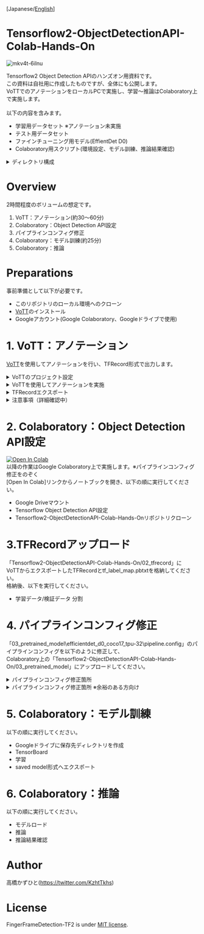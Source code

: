 [Japanese/[English](https://github.com/Kazuhito00/Tensorflow2-ObjectDetectionAPI-Colab-Hands-On/blob/master/README_EN.md)] 
# Tensorflow2-ObjectDetectionAPI-Colab-Hands-On
![mkv4t-6ilnu](https://user-images.githubusercontent.com/37477845/94301550-b46dc180-ffa5-11ea-8a1c-7fdf14278cd9.gif)

Tensorflow2 Object Detection APIのハンズオン用資料です。<br>
この資料は自社用に作成したものですが、全体にも公開します。<br>
VoTTでのアノテーションをローカルPCで実施し、学習～推論はColaboratory上で実施します。<br><br>
以下の内容を含みます。<br>
* 学習用データセット ※アノテーション未実施
* テスト用データセット
* ファインチューニング用モデル(EffientDet D0)
* Colaboratory用スクリプト(環境設定、モデル訓練、推論結果確認)

<details>
<summary>ディレクトリ構成</summary>

<pre>
│ [Colaboratory]Tensorflow2_ObjectDetectionAPI_Colab_Hands_On.ipynb
|
├─01_train_data─┬─000000.jpg
│               │     :
│               └─000049.jpg
│      
├─02_tfrecord
│      
├─03_pretrained_model─efficientdet_d0_coco17_tpu-32─┬─pipeline.config
│                                                   ├─checkpoint──┬─checkpoint
│                                                   │             ├─ckpt-0.data-00000-of-00001
│                                                   │             └─ckpt-0.index
│                                                   └─saved_model─┬─saved_model.pb
│                                                                 └─variables─┬─variables.data-00000-of-00001
│                                                                             └─variables.index
│
└─04_test_data─┬─000050.jpg
               │     :
               └─000099.jpg

</pre>

#### [Colaboratory]Tensorflow2_ObjectDetectionAPI_Colab_Hands_On.ipynb
Colaboratory用スクリプト(環境設定、モデル訓練、推論結果確認)

#### 01_train_data
学習用データセット ※アノテーション未実施

#### 02_tfrecord
アノテーション実施済みTFRecord格納先

#### 03_pretrained_mode
ファインチューニング用モデル(EffientDet D0)

#### 04_test_data
テスト用データセット

</details>


# Overview
2時間程度のボリュームの想定です。
1. VoTT：アノテーション(約30～60分)
1. Colaboratory：Object Detection API設定
1. パイプラインコンフィグ修正
1. Colaboratory：モデル訓練(約25分)
1. Colaboratory：推論

# Preparations
事前準備として以下が必要です。
* このリポジトリのローカル環境へのクローン
* [VoTT](https://github.com/microsoft/VoTT)のインストール
* Googleアカウント(Google Colaboratory、Googleドライブで使用)

# 1. VoTT：アノテーション
[VoTT](https://github.com/microsoft/VoTT)を使用してアノテーションを行い、TFRecord形式で出力します。

<details>
<summary>VoTTのプロジェクト設定</summary>
	
#### 「新規プロジェクト」を選択する
![2020-09-19 (3)](https://user-images.githubusercontent.com/37477845/94047557-38407600-fe0d-11ea-8d10-041a27546e85.png)
#### プロジェクト設定を行う
表示名：Tensorflow2-ObjectDetectionAPI-Colab-Hands-On<br>
セキュリティトークン：Generate New Security Token<br>
ソース接続：「Add Connection」を押下<br>
![2020-09-19 (4)](https://user-images.githubusercontent.com/37477845/94047561-3971a300-fe0d-11ea-8bd2-4bd621cd531c.png)
#### ソース接続の接続設定を行う
表示名：Tensorflow2-ObjectDetectionAPI-Colab-Hands-On-TrainData
![2020-09-19 (6)](https://user-images.githubusercontent.com/37477845/94047562-3a0a3980-fe0d-11ea-8619-7dab9d63160b.png)
プロバイダー：ローカルファイルシステム
![2020-09-19 (7)](https://user-images.githubusercontent.com/37477845/94047564-3aa2d000-fe0d-11ea-9aea-b66aab732841.png)
フォルダーパス：クローンしたリポジトリの「01_train_data」ディレクトリを指定
![2020-09-19 (8)](https://user-images.githubusercontent.com/37477845/94047566-3b3b6680-fe0d-11ea-8534-8402652d9f32.png)
#### ターゲット接続の接続設定を行う
ターゲット接続：Add Connection
![2020-09-19 (9)](https://user-images.githubusercontent.com/37477845/94047569-3bd3fd00-fe0d-11ea-958d-745d86d3436f.png)
表示名：Tensorflow2-ObjectDetectionAPI-Colab-Hands-On-TFRecord<br>
プロバイダー：ローカルファイルシステム<br>
フォルダーパス：クローンしたリポジトリの「02_tfrecord」ディレクトリを指定<br>
![2020-09-19 (10)](https://user-images.githubusercontent.com/37477845/94047571-3c6c9380-fe0d-11ea-94fb-94a4a4dd4467.png)
<!-- #### 8
![2020-09-19 (11)](https://user-images.githubusercontent.com/37477845/94047572-3d052a00-fe0d-11ea-80cb-e6b2f39fbfc9.png)-->
#### タグを追加し設定を保存する
タグ：「Fish」を追加<br>
「プロジェクトを保存」を押下
![94047577-3d9dc080-fe0d-11ea-9f4f-b5fe7727fc12](https://user-images.githubusercontent.com/37477845/94283906-98a9f180-ff8c-11ea-9e16-a546b26ba763.png)
</details>

<details>
<summary>VoTTを使用してアノテーションを実施</summary>
	
#### マウス左ドラッグで魚を選択する
![2020-09-19 (13)](https://user-images.githubusercontent.com/37477845/94047578-3e365700-fe0d-11ea-86b9-2d88ef24d0c0.png)
#### TAGSから「Fish」を選択する
南京錠のマークを選択しておくことでタグを使用するタグを固定することが可能
![2020-09-19 (14)](https://user-images.githubusercontent.com/37477845/94047588-41314780-fe0d-11ea-9574-0cb6c77f8be5.png)
<!-- #### 12
![2020-09-19 (15)](https://user-images.githubusercontent.com/37477845/94047598-442c3800-fe0d-11ea-9285-d72713520a65.png)-->
</details>

<details>
<summary>TFRecordエクスポート</summary>
	
#### エクスポート設定
プロバイダー：Tensorflow レコード<br>
アセットの状態：タグ付きアセットのみ<br>
「エクスポート設定を保存」を押下する
![2020-09-19 (16)](https://user-images.githubusercontent.com/37477845/94047601-44c4ce80-fe0d-11ea-89fc-92b86e4ba3b8.png)
アノテーション画面からエクスポートマークを押下し、TFRecordをエクスポートする。
![2020-09-19 (14)](https://user-images.githubusercontent.com/37477845/94047588-41314780-fe0d-11ea-9574-0cb6c77f8be5.png)
</details>

<details>
<summary>注意事項（詳細確認中）</summary>

画像の端の対象をアノテーションする際に、以下のように端から少し隙間を設けてください。
![2020-09-19 (17)](https://user-images.githubusercontent.com/37477845/94047603-44c4ce80-fe0d-11ea-8c0d-3ebc2e740560.png)<br>
問題の詳細は確認中ですが、隙間を開けずにアノテーションをすると、<br>
VoTTの問題かTensorflowの問題か、モデル学習時に以下のエラーが発生します。
<pre>
W0921 13:29:32.965700 140050120722176 optimizer_v2.py:1275] Gradients do not exist for variables ['top_bn/gamma:0', 'top_bn/beta:0'] when minimizing the loss.
Traceback (most recent call last):
  File "object_detection/model_main_tf2.py", line 113, in <module>
    tf.compat.v1.app.run()
  File "/usr/local/lib/python3.6/dist-packages/tensorflow/python/platform/app.py", line 40, in run
    _run(main=main, argv=argv, flags_parser=_parse_flags_tolerate_undef)
  File "/usr/local/lib/python3.6/dist-packages/absl/app.py", line 300, in run
    _run_main(main, args)
  File "/usr/local/lib/python3.6/dist-packages/absl/app.py", line 251, in _run_main
    sys.exit(main(argv))
  File "object_detection/model_main_tf2.py", line 110, in main
    record_summaries=FLAGS.record_summaries)
  File "/usr/local/lib/python3.6/dist-packages/object_detection/model_lib_v2.py", line 639, in train_loop
    loss = _dist_train_step(train_input_iter)
  File "/usr/local/lib/python3.6/dist-packages/tensorflow/python/eager/def_function.py", line 780, in __call__
    result = self._call(*args, **kwds)
  File "/usr/local/lib/python3.6/dist-packages/tensorflow/python/eager/def_function.py", line 807, in _call
    return self._stateless_fn(*args, **kwds)  # pylint: disable=not-callable
  File "/usr/local/lib/python3.6/dist-packages/tensorflow/python/eager/function.py", line 2829, in __call__
    return graph_function._filtered_call(args, kwargs)  # pylint: disable=protected-access
  File "/usr/local/lib/python3.6/dist-packages/tensorflow/python/eager/function.py", line 1848, in _filtered_call
    cancellation_manager=cancellation_manager)
  File "/usr/local/lib/python3.6/dist-packages/tensorflow/python/eager/function.py", line 1924, in _call_flat
    ctx, args, cancellation_manager=cancellation_manager))
  File "/usr/local/lib/python3.6/dist-packages/tensorflow/python/eager/function.py", line 550, in call
    ctx=ctx)
  File "/usr/local/lib/python3.6/dist-packages/tensorflow/python/eager/execute.py", line 60, in quick_execute
    inputs, attrs, num_outputs)
tensorflow.python.framework.errors_impl.InvalidArgumentError: 2 root error(s) found.
  (0) Invalid argument:  assertion failed: [[0.15956609][0.103383526][0.109880842]...] [[0.23180081][0.133959055][0.132812485]...]
	 [[{{node Assert_1/AssertGuard/else/_35/Assert_1/AssertGuard/Assert}}]]
	 [[MultiDeviceIteratorGetNextFromShard]]
	 [[RemoteCall]]
	 [[IteratorGetNext]]
	 [[Loss/localization_loss_1/write_summary/summary_cond/pivot_t/_4/_111]]
  (1) Invalid argument:  assertion failed: [[0.15956609][0.103383526][0.109880842]...] [[0.23180081][0.133959055][0.132812485]...]
	 [[{{node Assert_1/AssertGuard/else/_35/Assert_1/AssertGuard/Assert}}]]
	 [[MultiDeviceIteratorGetNextFromShard]]
	 [[RemoteCall]]
	 [[IteratorGetNext]]
</pre>
</details>

# 2. Colaboratory：Object Detection API設定
[![Open In Colab](https://colab.research.google.com/assets/colab-badge.svg)](https://colab.research.google.com/github/Kazuhito00/Tensorflow2-ObjectDetectionAPI-Colab-Hands-On/blob/master/[Colaboratory]Tensorflow2-ObjectDetectionAPI-Colab-Hands-On.ipynb)<br>
以降の作業はGoogle Colaboratory上で実施します。※パイプラインコンフィグ修正をのぞく<br>
[Open In Colab]リンクからノートブックを開き、以下の順に実行してください。
* Google Driveマウント
* Tensorflow Object Detection API設定
* Tensorflow2-ObjectDetectionAPI-Colab-Hands-Onリポジトリクローン

# 3.TFRecordアップロード
「Tensorflow2-ObjectDetectionAPI-Colab-Hands-On/02_tfrecord」に<br>VoTTからエクスポートしたTFRecordとtf_label_map.pbtxtを格納してください。<br>
格納後、以下を実行してください。
* 学習データ/検証データ 分割

# 4. パイプラインコンフィグ修正
「03_pretrained_model\efficientdet_d0_coco17_tpu-32\pipeline.config」のパイプラインコンフィグを以下のように修正して、<br>
Colaboratory上の「Tensorflow2-ObjectDetectionAPI-Colab-Hands-On/03_pretrained_model」にアップロードしてください。<br>
<details>
<summary>パイプラインコンフィグ修正箇所</summary>

* 3行目(Line 3)：クラス数(num_classes)<br>変更前(Before) : 90<br>変更後(After) : 1<br>
* 134行目(Line 134)：バッチサイズ(batch_size)<br>変更前(Before) : 128<br>変更後(After) : 16<br>
* 161行目(Line 161)：ファインチューニング用のチェックポイント格納先(fine_tune_checkpoint)<br>変更前(Before) : "PATH_TO_BE_CONFIGURED"<br>変更後(After) : "/content/models/research/Tensorflow2-ObjectDetectionAPI-Colab-Hands-On/03_pretrained_model/efficientdet_d0_coco17_tpu-32/checkpoint/ckpt-0"
* 167行目(Line 167)：ファインチューニング方法(fine_tune_checkpoint_type)<br>変更前(Before) : "classification"<br>変更後(After) : "detection"<br>
* 168行目(Line 168)：Googleカスタム 16ビットbrain浮動小数点の使用有無(use_bfloat16)<br>変更前(Before) : true<br>変更後(After) : false<br>
* 172行目(Line 172)：ラベルマップファイルの格納先(label_map_path)<br>変更前(Before) : "PATH_TO_BE_CONFIGURED/label_map.txt"<br>変更後(After) : "/content/models/research/Tensorflow2-ObjectDetectionAPI-Colab-Hands-On/02_tfrecord/tf_label_map.pbtxt"<br>
* 174行目(Line 174)：学習データの格納先(input_path)<br>変更前(Before) : "PATH_TO_BE_CONFIGURED/train2017-?????-of-00256.tfrecord"<br>変更後(After) : "/content/models/research/train_data/??????.tfrecord"<br>
* 185行目(Line 185)：ラベルマップファイルの格納先(label_map_path)<br>変更前(Before) : "PATH_TO_BE_CONFIGURED/label_map.txt"<br>変更後(After) : "/content/models/research/Tensorflow2-ObjectDetectionAPI-Colab-Hands-On/02_tfrecord/tf_label_map.pbtxt"<br>
* 189行目(Line 189)：バリデーションデータの格納先(input_path)<br>変更前(Before) : "PATH_TO_BE_CONFIGURED/val2017-?????-of-00032.tfrecord"<br>変更後(After) : "/content/models/research/val_data/??????.tfrecord"
</details>

<details>
<summary>パイプラインコンフィグ修正箇所 ※余裕のある方向け</summary>

パイプラインコンフィグにはデータ拡張設定も記載されています。<br>
初期のパイプラインコンフィグには、以下の水平反転、ランダムスケールクロップのみのデータ拡張が設定されています。<br>
<pre>
  data_augmentation_options {
    random_horizontal_flip {
    }
  }
  data_augmentation_options {
    random_scale_crop_and_pad_to_square {
      output_size: 512
      scale_min: 0.10000000149011612
      scale_max: 2.0
    }
  }
</pre>

使用可能なデータ拡張手法は、[preprocessor.proto](https://github.com/tensorflow/models/blob/master/research/object_detection/protos/preprocessor.proto)、[preprocessor.py](https://github.com/tensorflow/models/blob/master/research/object_detection/core/preprocessor.py)に記載されているため、<br>
必要に応じて追加してみてください。
</details>

# 5. Colaboratory：モデル訓練
以下の順に実行してください。
* Googleドライブに保存先ディレクトリを作成
* TensorBoard
* 学習
* saved model形式へエクスポート

# 6. Colaboratory：推論
以下の順に実行してください。
* モデルロード
* 推論
* 推論結果確認

# Author
高橋かずひと(https://twitter.com/KzhtTkhs)
 
# License 
FingerFrameDetection-TF2 is under [MIT license](https://en.wikipedia.org/wiki/MIT_License).
